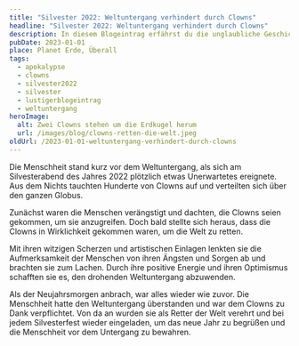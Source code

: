 ```yaml
---
title: "Silvester 2022: Weltuntergang verhindert durch Clowns"
headline: "Silvester 2022: Weltuntergang verhindert durch Clowns"
description: In diesem Blogeintrag erfährst du die unglaubliche Geschichte, wie eine Gruppe von Clowns die Apokalypse verhindert hat. Lese jetzt weiter.
pubDate: 2023-01-01
place: Planet Erde, Überall
tags:
  - apokalypse
  - clowns
  - silvester2022
  - silvester
  - lustigerblogeintrag
  - weltuntergang
heroImage:
  alt: Zwei Clowns stehen um die Erdkugel herum
  url: /images/blog/clowns-retten-die-welt.jpeg
oldUrl: /2023-01-01-weltuntergang-verhindert-durch-clowns
---
```


Die Menschheit stand kurz vor dem Weltuntergang, als sich am Silvesterabend des Jahres 2022 plötzlich etwas Unerwartetes ereignete. Aus dem Nichts tauchten Hunderte von Clowns auf und verteilten sich über den ganzen Globus.

Zunächst waren die Menschen verängstigt und dachten, die Clowns seien gekommen, um sie anzugreifen. Doch bald stellte sich heraus, dass die Clowns in Wirklichkeit gekommen waren, um die Welt zu retten.

Mit ihren witzigen Scherzen und artistischen Einlagen lenkten sie die Aufmerksamkeit der Menschen von ihren Ängsten und Sorgen ab und brachten sie zum Lachen. Durch ihre positive Energie und ihren Optimismus schafften sie es, den drohenden Weltuntergang abzuwenden.

Als der Neujahrsmorgen anbrach, war alles wieder wie zuvor. Die Menschheit hatte den Weltuntergang überstanden und war dem Clowns zu Dank verpflichtet. Von da an wurden sie als Retter der Welt verehrt und bei jedem Silvesterfest wieder eingeladen, um das neue Jahr zu begrüßen und die Menschheit vor dem Untergang zu bewahren.
